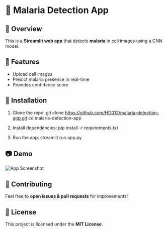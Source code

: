 # 🦠 Malaria Detection App

## 📌 Overview
This is a **Streamlit web app** that detects **malaria** in cell images using a CNN model.

## 🚀 Features
- Upload cell images
- Predict malaria presence in real-time
- Provides confidence score

## 🔧 Installation
1. Clone the repo:
   git clone https://github.com/HD013/malaria-detection-app.git cd malaria-detection-app


2. Install dependencies:
   pip install -r requirements.txt

3. Run the app:
   streamlit run app.py


## 📷 Demo
![App Screenshot](screenshot.png)

## 🤝 Contributing
Feel free to **open issues & pull requests** for improvements!

## 📜 License
This project is licensed under the **MIT License**.
